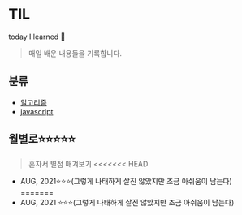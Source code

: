 # TIL
today I learned 👑
> 매일 배운 내용들을 기록합니다.

## 분류
* <a href="/알고리즘/알고리즘-목차.md">알고리즘</a>
* <a href="/javascript/javascript-목차.md">javascript</a>

## 월별로⭐⭐⭐⭐⭐
> 혼자서 별점 매겨보기
<<<<<<< HEAD
* AUG, 2021⭐⭐⭐(그렇게 나태하게 살진 않았지만 조금 아쉬움이 남는다)
=======
* AUG, 2021 ⭐⭐⭐(그렇게 나태하게 살진 않았지만 조금 아쉬움이 남는다)

